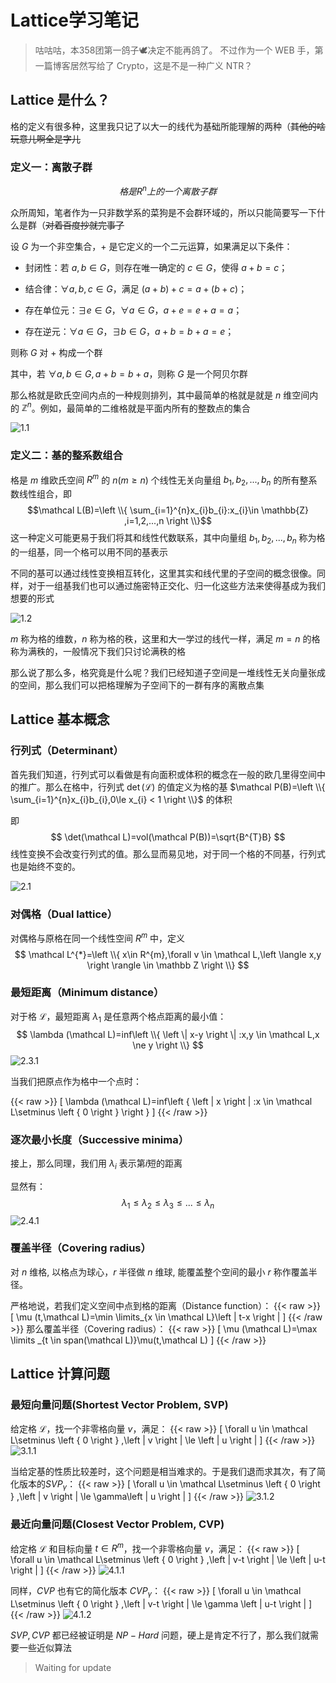 # Lattice学习笔记


<!--more-->
<!-- # Lattice学习笔记 -->



> 咕咕咕，本358团第一鸽子🕊️决定不能再鸽了。
> 不过作为一个 WEB 手，第一篇博客居然写给了 Crypto，这是不是一种广义 NTR？



## Lattice 是什么？

格的定义有很多种，这里我只记了以大一的线代为基础所能理解的两种（~~其他的啥玩意儿啊全是字儿~~

### **定义一**：离散子群

$$
格是R^n上的一个离散子群
$$

众所周知，笔者作为一只非数学系的菜狗是不会群环域的，所以只能简要写一下什么是群（~~对着百度抄就完事了~~

设 $G$ 为一个非空集合，$+$ 是它定义的一个二元运算，如果满足以下条件：

- 封闭性：若 $a,b\in G$，则存在唯一确定的 $c\in G$，使得 $a+b=c$；

- 结合律：$\forall a,b,c \in G，$满足 $\left ( a+b \right ) +c=a+\left ( b+c \right )$；
- 存在单位元：$\exists e\in G，\forall a \in G，a+e=e+a=a$；
- 存在逆元：$\forall a \in G，\exists b \in G，a+b=b+a=e$；

则称 $G$ 对 $+$ 构成一个群

其中，若 $\forall a,b \in G,a+b=b+a$，则称 $G$ 是一个阿贝尔群

那么格就是欧氏空间内点的一种规则排列，其中最简单的格就是就是 $n$ 维空间内的 $\mathbb Z^n$。例如，最简单的二维格就是平面内所有的整数点的集合

![1.1](./img/1.jpeg)

### **定义二**：基的整系数组合


格是 $m$ 维欧氏空间 $R^m$ 的 $n(m\ge n)$ 个线性无关向量组 $b_{1},b_{2},...,b_{n}$ 的所有整系数线性组合，即
$$\mathcal L(B)=\left \\{ \sum_{i=1}^{n}x_{i}b_{i}:x_{i}\in \mathbb{Z} ,i=1,2,...,n    \right \\}$$
这一种定义可能更易于我们将其和线性代数联系，其中向量组 $b_{1},b_{2},...,b_{n}$ 称为格的一组基，同一个格可以用不同的基表示

不同的基可以通过线性变换相互转化，这里其实和线代里的子空间的概念很像。同样，对于一组基我们也可以通过施密特正交化、归一化这些方法来使得基成为我们想要的形式

![1.2](./img/2.jpeg)

$m$ 称为格的维数，$n$ 称为格的秩，这里和大一学过的线代一样，满足 $m=n$ 的格称为满秩的，一般情况下我们只讨论满秩的格

那么说了那么多，格究竟是什么呢？我们已经知道子空间是一堆线性无关向量张成的空间，那么我们可以把格理解为子空间下的一群有序的离散点集

## Lattice 基本概念

### 行列式（Determinant）

首先我们知道，行列式可以看做是有向面积或体积的概念在一般的欧几里得空间中的推广。那么在格中，行列式 $\det(\mathcal L)$ 的值定义为格的基 $\mathcal P(B)=\left \\{ \sum_{i=1}^{n}x_{i}b_{i},0\le x_{i} < 1 \right \\}$ 的体积

即
$$
\det(\mathcal L)=vol(\mathcal P(B))=\sqrt{B^{T}B}
$$
线性变换不会改变行列式的值。那么显而易见地，对于同一个格的不同基，行列式也是始终不变的。

![2.1](./img/3.jpeg)

### 对偶格（Dual lattice）

对偶格与原格在同一个线性空间 $R^{m}$ 中，定义
$$
\mathcal L^{*}=\left \\{ x\in R^{m},\forall v \in \mathcal L,\left \langle x,y \right \rangle \in \mathbb Z \right \\}
$$

### 最短距离（Minimum distance）

对于格 $\mathcal L$，最短距离 $\lambda_{1}$ 是任意两个格点距离的最小值：
$$
\lambda (\mathcal L)=inf\left \\{ \left \| x-y \right \| :x,y \in \mathcal L,x \ne y  \right \\}
$$
![2.3.1](./img/4.jpeg)

当我们把原点作为格中一个点时：

{{< raw >}}
\[ \lambda (\mathcal L)=inf\left \{ \left \| x \right \| :x \in \mathcal L\setminus \left \{ 0 \right \}  \right \} \]
{{< /raw >}}

### 逐次最小长度（Successive minima）

接上，那么同理，我们用 $\lambda_{i}$ 表示第$i$短的距离

显然有：
$$
\lambda_{1}\le \lambda_{2}\le \lambda_{3}\le ...\le \lambda_{n}
$$
![2.4.1](./img/5.jpeg)

### 覆盖半径（Covering radius）

对 $n$ 维格, 以格点为球心，$r$ 半径做 $n$ 维球, 能覆盖整个空间的最小 $r$ 称作覆盖半径。

严格地说，若我们定义空间中点到格的距离（Distance function）：
{{< raw >}}
\[ \mu (t,\mathcal L)=\min \limits_{x \in \mathcal L}\left \| t-x \right \| \]
{{< /raw >}}
那么覆盖半径（Covering radius）：
{{< raw >}}
\[ \mu (\mathcal L)=\max \limits _{t \in span(\mathcal L)}\mu(t,\mathcal L) \]
{{< /raw >}}

## Lattice 计算问题

### 最短向量问题(Shortest Vector Problem, SVP)

给定格 $\mathcal L$，找一个非零格向量 $v$，满足：
{{< raw >}}
\[ \forall u \in \mathcal L\setminus \left \{ 0 \right \} ,\left \| v \right \| \le \left \| u \right \| \]
{{< /raw >}}
![3.1.1](./img/6.jpeg)

当给定基的性质比较差时，这个问题是相当难求的。于是我们退而求其次，有了简化版本的$SVP_{\gamma}$：
{{< raw >}}
\[ \forall u \in \mathcal L\setminus \left \{ 0 \right \} ,\left \| v \right \| \le \gamma\left \| u \right \| \]
{{< /raw >}}
![3.1.2](./img/7.jpeg)

### 最近向量问题(Closest Vector Problem, CVP)

给定格 $\mathcal L$ 和目标向量 $t \in R^{m}$，找一个非零格向量 $v$，满足：
{{< raw >}}
\[ \forall u \in \mathcal L\setminus \left \{ 0 \right \} ,\left \| v-t \right \| \le \left \| u-t \right \| \]
{{< /raw >}}
![4.1.1](./img/8.jpeg)

同样，$CVP$ 也有它的简化版本 $CVP_{\gamma}$：
{{< raw >}}
\[ \forall u \in \mathcal L\setminus \left \{ 0 \right \} ,\left \| v-t \right \| \le \gamma \left \| u-t \right \| \]
{{< /raw >}}
![4.1.2](./img/9.jpeg)

$SVP,CVP$ 都已经被证明是 $NP-Hard$ 问题，硬上是肯定不行了，那么我们就需要一些近似算法

> Waiting for update



